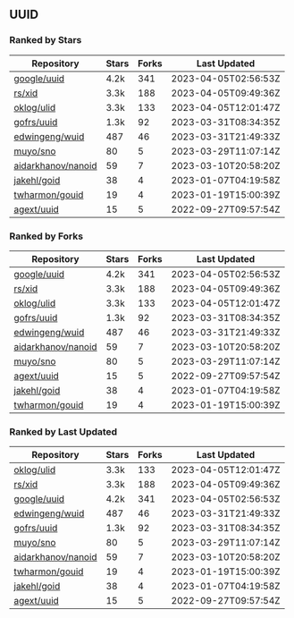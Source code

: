 ## UUID

### Ranked by Stars

| Repository | Stars | Forks | Last Updated |
|------------|-------|-------|--------------|
| [google/uuid](https://github.com/google/uuid) | 4.2k | 341 | 2023-04-05T02:56:53Z |
| [rs/xid](https://github.com/rs/xid) | 3.3k | 188 | 2023-04-05T09:49:36Z |
| [oklog/ulid](https://github.com/oklog/ulid) | 3.3k | 133 | 2023-04-05T12:01:47Z |
| [gofrs/uuid](https://github.com/gofrs/uuid) | 1.3k | 92 | 2023-03-31T08:34:35Z |
| [edwingeng/wuid](https://github.com/edwingeng/wuid) | 487 | 46 | 2023-03-31T21:49:33Z |
| [muyo/sno](https://github.com/muyo/sno) | 80 | 5 | 2023-03-29T11:07:14Z |
| [aidarkhanov/nanoid](https://github.com/aidarkhanov/nanoid) | 59 | 7 | 2023-03-10T20:58:20Z |
| [jakehl/goid](https://github.com/jakehl/goid) | 38 | 4 | 2023-01-07T04:19:58Z |
| [twharmon/gouid](https://github.com/twharmon/gouid) | 19 | 4 | 2023-01-19T15:00:39Z |
| [agext/uuid](https://github.com/agext/uuid) | 15 | 5 | 2022-09-27T09:57:54Z |

### Ranked by Forks

| Repository | Stars | Forks | Last Updated |
|------------|-------|-------|--------------|
| [google/uuid](https://github.com/google/uuid) | 4.2k | 341 | 2023-04-05T02:56:53Z |
| [rs/xid](https://github.com/rs/xid) | 3.3k | 188 | 2023-04-05T09:49:36Z |
| [oklog/ulid](https://github.com/oklog/ulid) | 3.3k | 133 | 2023-04-05T12:01:47Z |
| [gofrs/uuid](https://github.com/gofrs/uuid) | 1.3k | 92 | 2023-03-31T08:34:35Z |
| [edwingeng/wuid](https://github.com/edwingeng/wuid) | 487 | 46 | 2023-03-31T21:49:33Z |
| [aidarkhanov/nanoid](https://github.com/aidarkhanov/nanoid) | 59 | 7 | 2023-03-10T20:58:20Z |
| [muyo/sno](https://github.com/muyo/sno) | 80 | 5 | 2023-03-29T11:07:14Z |
| [agext/uuid](https://github.com/agext/uuid) | 15 | 5 | 2022-09-27T09:57:54Z |
| [jakehl/goid](https://github.com/jakehl/goid) | 38 | 4 | 2023-01-07T04:19:58Z |
| [twharmon/gouid](https://github.com/twharmon/gouid) | 19 | 4 | 2023-01-19T15:00:39Z |

### Ranked by Last Updated

| Repository | Stars | Forks | Last Updated |
|------------|-------|-------|--------------|
| [oklog/ulid](https://github.com/oklog/ulid) | 3.3k | 133 | 2023-04-05T12:01:47Z |
| [rs/xid](https://github.com/rs/xid) | 3.3k | 188 | 2023-04-05T09:49:36Z |
| [google/uuid](https://github.com/google/uuid) | 4.2k | 341 | 2023-04-05T02:56:53Z |
| [edwingeng/wuid](https://github.com/edwingeng/wuid) | 487 | 46 | 2023-03-31T21:49:33Z |
| [gofrs/uuid](https://github.com/gofrs/uuid) | 1.3k | 92 | 2023-03-31T08:34:35Z |
| [muyo/sno](https://github.com/muyo/sno) | 80 | 5 | 2023-03-29T11:07:14Z |
| [aidarkhanov/nanoid](https://github.com/aidarkhanov/nanoid) | 59 | 7 | 2023-03-10T20:58:20Z |
| [twharmon/gouid](https://github.com/twharmon/gouid) | 19 | 4 | 2023-01-19T15:00:39Z |
| [jakehl/goid](https://github.com/jakehl/goid) | 38 | 4 | 2023-01-07T04:19:58Z |
| [agext/uuid](https://github.com/agext/uuid) | 15 | 5 | 2022-09-27T09:57:54Z |

